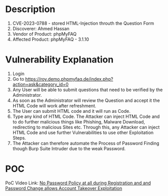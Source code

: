 # Description

1. CVE-2023-0788 - stored HTML-Injection throuth the Question Form
1. Discoverer: Ahmed Hassan
1. Vendor of Product: phpMyFAQ
1. Affected Product: phpMyFAQ - 3.1.10

# Vulnerability Explanation

1. Login
1. Go to https://roy.demo.phpmyfaq.de/index.php?action=ask&category_id=0
1. Any User will be able to submit questions that need to be verified by the Administrator.
1. As soon as the Administrator will review the Question and accept it the HTML Code will work after refreshment.
1. The User can submit HTML code and it will run as Code.
1. Type any kind of HTML Code. The Attacker can inject HTML Code and to do further malicious things like Phishing, Malware Download, redirecting to malicious Sites etc. Through this, any Attacker can inject HTML Code and use further Vulnerabilities to use other Exploitation Steps. 
1. The Attacker can therefore automate the Process of Password Finding though Burp Suite Intruder due to the weak Password.

#  POC

PoC Video Link: [No Password Policy at all during Registration and and Password Change allows Account Takeover Exploitation](https://mega.nz/file/qNNiwJCa#12vKmXTaDGc2c_TUrsZ_1L5IfHkrvvq4QVHgTCOl3_M)





